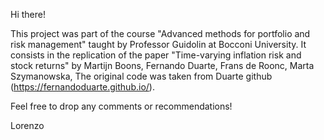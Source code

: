 Hi there!

This project was part of the course "Advanced methods for portfolio and risk management" taught by Professor Guidolin at Bocconi University.
It consists in the replication of the paper "Time-varying inflation risk and stock returns" by Martijn Boons, Fernando Duarte, Frans de Roonc, Marta Szymanowska,
The original code was taken from Duarte github (https://fernandoduarte.github.io/).

Feel free to drop any comments or recommendations!

Lorenzo

